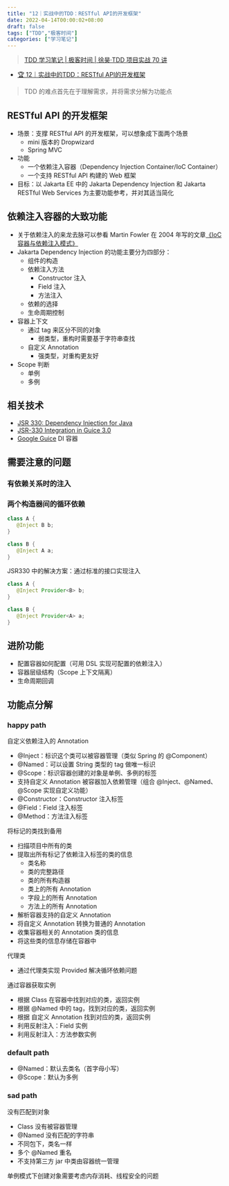 ```yaml
---
title: "12｜实战中的TDD：RESTful API的开发框架"
date: 2022-04-14T00:00:02+08:00
draft: false
tags: ["TDD","极客时间"]
categories: ["学习笔记"]
---
```


> [TDD 学习笔记 | 极客时间 | 徐昊·TDD 项目实战 70 讲](../dir)

- [🏆 12｜实战中的TDD：RESTful API的开发框架](http://gk.link/a/11k0z)

> TDD 的难点首先在于理解需求，并将需求分解为功能点

## RESTful API 的开发框架

- 场景：支撑 RESTful API 的开发框架，可以想象成下面两个场景
  - mini 版本的 Dropwizard
  - Spring MVC
- 功能
  - 一个依赖注入容器（Dependency Injection Container/IoC Container）
  - 一个支持 RESTful API 构建的 Web 框架
- 目标：以 Jakarta EE 中的 Jakarta Dependency Injection 和 Jakarta RESTful Web Services 为主要功能参考，并对其适当简化

## 依赖注入容器的大致功能

- 关于依赖注入的来龙去脉可以参看 Martin Fowler 在 2004 年写的文章[《IoC 容器与依赖注入模式》](https://martinfowler.com/articles/injection.html)
- Jakarta Dependency Injection 的功能主要分为四部分：
  - 组件的构造
  - 依赖注入方法
    - Constructor 注入 
    - Field 注入
    - 方法注入
  - 依赖的选择
  - 生命周期控制
- 容器上下文
  - 通过 tag 来区分不同的对象
    - 弱类型，重构时需要基于字符串查找
  - 自定义 Annotation
    - 强类型，对重构更友好
- Scope 判断
  - 单例
  - 多例

## 相关技术

- [JSR 330: Dependency Injection for Java](https://jcp.org/en/jsr/detail?id=330)
- [JSR-330 Integration in Guice 3.0](https://github.com/google/guice/wiki/JSR330)
- [Google Guice](https://github.com/google/guice) DI 容器

## 需要注意的问题

### 有依赖关系时的注入

### 两个构造器间的循环依赖

```java
class A { 
   @Inject B b; 
} 

class B { 
   @Inject A a; 
} 
```

JSR330 中的解决方案：通过标准的接口实现注入

```java
class A { 
   @Inject Provider<B> b; 
} 

class B { 
   @Inject Provider<A> a; 
} 
```

## 进阶功能

- 配置容器如何配置（可用 DSL 实现可配置的依赖注入）
- 容器层级结构（Scope 上下文隔离）
- 生命周期回调

## 功能点分解

### happy path

自定义依赖注入的 Annotation

- @Inject：标识这个类可以被容器管理（类似 Spring 的 @Component）
- @Named：可以设置 String 类型的 tag 做唯一标识
- @Scope：标识容器创建的对象是单例、多例的标签
- 支持自定义 Annotation 被容器加入依赖管理（组合 @Inject、@Named、@Scope 实现自定义功能）
- @Constructor：Constructor 注入标签
- @Field：Field 注入标签
- @Method：方法注入标签

将标记的类找到备用

- 扫描项目中所有的类
- 提取出所有标记了依赖注入标签的类的信息
  - 类名称
  - 类的完整路径
  - 类的所有构造器
  - 类上的所有 Annotation
  - 字段上的所有 Annotation
  - 方法上的所有 Annotation
- 解析容器支持的自定义 Annotation
- 将自定义 Annotation 转换为普通的 Annotation
- 收集容器相关的 Annotation 类的信息
- 将这些类的信息存储在容器中

代理类

- 通过代理类实现 Provided 解决循环依赖问题

通过容器获取实例

- 根据 Class 在容器中找到对应的类，返回实例
- 根据 @Named 中的 tag，找到对应的类，返回实例
- 根据 自定义 Annotation 找到对应的类，返回实例
- 利用反射注入：Field 实例
- 利用反射注入：方法参数实例
  
### default path

- @Named：默认去类名（首字母小写）
- @Scope：默认为多例

### sad path

没有匹配到对象

- Class 没有被容器管理
- @Named 没有匹配的字符串
- 不同包下，类名一样
- 多个 @Named 重名
- 不支持第三方 jar 中类由容器统一管理

单例模式下创建对象需要考虑内存消耗、线程安全的问题

